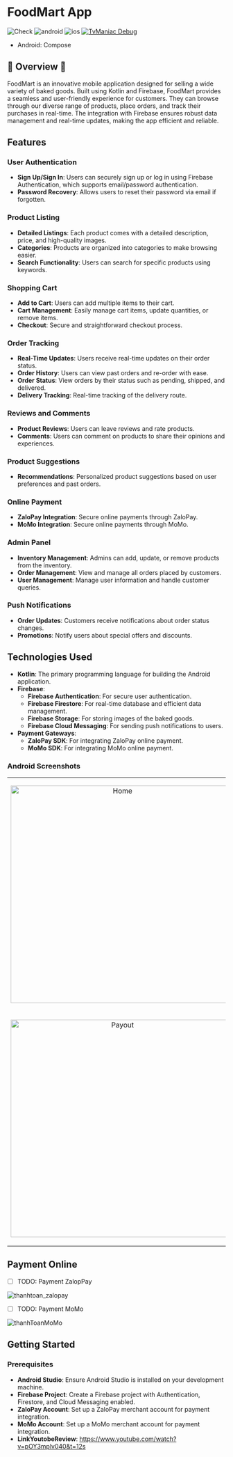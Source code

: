 # FoodMart App
![Check](https://github.com/c0de-wizard/tv-maniac/actions/workflows/build.yml/badge.svg)  ![android](http://img.shields.io/badge/platform-android-6EDB8D.svg?style=flat) ![ios](http://img.shields.io/badge/platform-ios-CDCDCD.svg?style=flat) [![TvManiac Debug](https://img.shields.io/badge/Debug--Apk-download-green?style=for-the-badge&logo=android)](https://github.com/c0de-wizard/tv-maniac/releases/latest/download/app-debug.apk)
- Android: Compose
## 🚧 Overview 🚧
FoodMart is an innovative mobile application designed for selling a wide variety of baked goods. Built using Kotlin and Firebase, FoodMart provides a seamless and user-friendly experience for customers. They can browse through our diverse range of products, place orders, and track their purchases in real-time. The integration with Firebase ensures robust data management and real-time updates, making the app efficient and reliable.


## Features
### User Authentication
- **Sign Up/Sign In**: Users can securely sign up or log in using Firebase Authentication, which supports email/password authentication.
- **Password Recovery**: Allows users to reset their password via email if forgotten.

### Product Listing
- **Detailed Listings**: Each product comes with a detailed description, price, and high-quality images.
- **Categories**: Products are organized into categories to make browsing easier.
- **Search Functionality**: Users can search for specific products using keywords.

### Shopping Cart
- **Add to Cart**: Users can add multiple items to their cart.
- **Cart Management**: Easily manage cart items, update quantities, or remove items.
- **Checkout**: Secure and straightforward checkout process.

### Order Tracking
- **Real-Time Updates**: Users receive real-time updates on their order status.
- **Order History**: Users can view past orders and re-order with ease.
- **Order Status**: View orders by their status such as pending, shipped, and delivered.
- **Delivery Tracking**: Real-time tracking of the delivery route.

### Reviews and Comments
- **Product Reviews**: Users can leave reviews and rate products.
- **Comments**: Users can comment on products to share their opinions and experiences.

### Product Suggestions
- **Recommendations**: Personalized product suggestions based on user preferences and past orders.

### Online Payment
- **ZaloPay Integration**: Secure online payments through ZaloPay.
- **MoMo Integration**: Secure online payments through MoMo.

### Admin Panel
- **Inventory Management**: Admins can add, update, or remove products from the inventory.
- **Order Management**: View and manage all orders placed by customers.
- **User Management**: Manage user information and handle customer queries.

### Push Notifications
- **Order Updates**: Customers receive notifications about order status changes.
- **Promotions**: Notify users about special offers and discounts.

## Technologies Used
- **Kotlin**: The primary programming language for building the Android application.
- **Firebase**: 
  - **Firebase Authentication**: For secure user authentication.
  - **Firebase Firestore**: For real-time database and efficient data management.
  - **Firebase Storage**: For storing images of the baked goods.
  - **Firebase Cloud Messaging**: For sending push notifications to users.
- **Payment Gateways**:
  - **ZaloPay SDK**: For integrating ZaloPay online payment.
  - **MoMo SDK**: For integrating MoMo online payment.

### Android Screenshots

<table>
  <td>
    <p align="center">
      <img src="https://github.com/user-attachments/assets/5cce1d8a-024e-4e4c-8b15-2893c8a66931" alt="Home" width="500"/>
    </p>
  </td>
    <td>
    <p align="center">
      <img src="https://github.com/user-attachments/assets/ee4d18e9-aa6b-4f44-adb4-fc9a5ff2b158" alt="Cart" width="500"/>
    </p>
  </td>
    <td>
    <p align="center">
      <img src="https://github.com/user-attachments/assets/f7b1c92f-eaf7-4738-93dc-e1992fae6d3f" alt="Detail" width="500"/>
    </p>
  </td>
  <td>
    <p align="center">
      <img src="https://github.com/user-attachments/assets/1b7ad926-ee94-4137-84dd-3769b1cd228a" alt="Comment" width="500"/>
    </p>
  </td>
</tr>
    <td>
    <p align="center">
      <img src="https://github.com/user-attachments/assets/8835f43b-94f8-40a1-8997-a20ee1804e7d" alt="Payout" width="500"/>
    </p>
  </td>
  <td>
    <p align="center">
      <img src="https://github.com/user-attachments/assets/123eed4b-4d46-4c11-bef8-d0ae0b94f1a1" alt="Payout Momo Method" width="500"/>
    </p>
  </td>
    <td>
    <p align="center">
      <img src="https://github.com/user-attachments/assets/b42a1d8e-7a3d-427f-9c20-fa38bff54975" alt="Payout ZaloPay Method" width="500"/>
    </p>
  </td>
      <td>
    <p align="center">
      <img src="https://github.com/user-attachments/assets/686818f4-82d6-4887-b8cf-6808a6632fa2" alt="Order History" width="500"/>
    </p>
  </td>
</table>

## Payment Online 
- [ ] TODO: Payment ZalopPay
      
![thanhtoan_zalopay](https://github.com/user-attachments/assets/b7010001-5d20-477e-a04d-fcf7ec0ce38e)

- [ ] TODO: Payment MoMo

![thanhToanMoMo](https://github.com/user-attachments/assets/1a02dbd9-0193-44d8-b3c8-00063dd82768)

## Getting Started
### Prerequisites
- **Android Studio**: Ensure Android Studio is installed on your development machine.
- **Firebase Project**: Create a Firebase project with Authentication, Firestore, and Cloud Messaging enabled.
- **ZaloPay Account**: Set up a ZaloPay merchant account for payment integration.
- **MoMo Account**: Set up a MoMo merchant account for payment integration.
- **LinkYoutobeReview**: https://www.youtube.com/watch?v=pOY3mplv040&t=12s
